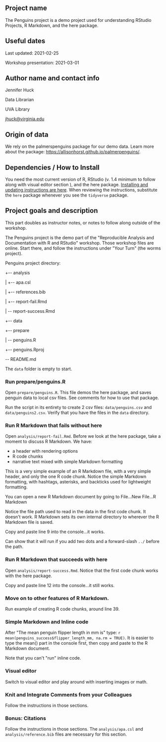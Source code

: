 ## Project name

The Penguins project is a demo project used for understanding RStudio Projects, R Markdown, and the here package. 

## Useful dates 

Last updated: 2021-02-25

Workshop presentation: 2021-03-01

## Author name and contact info

Jennifer Huck

Data Librarian

UVA Library

jhuck@virginia.edu

## Origin of data

We rely on the palmerspenguins package for our demo data. Learn more about the package: https://allisonhorst.github.io/palmerpenguins/. 

## Dependencies / How to Install

You need the most current version of R, RStudio (v. 1.4 minimum to follow along with visual editor section ), and the here package. [Installing and updating instructions are here](https://uvastatlab.github.io/phdplus2021/installR). When reviewing the instructions, substitute the `here` package whenever you see the `tidyverse` package.

## Project goals and description 

This part doubles as instructor notes, or notes to follow along outside of the workshop. 

The Penguins project is the demo part of the "Reproducible Analysis and Documentation with R and RStudio" workshop.  Those workshop files are online. Start there, and follow the instructions under "Your Turn" (the worms project).

Penguins project directory:

+-- analysis

|   +-- apa.csl

|   +-- references.bib

|   +-- report-fail.Rmd

|   \-- report-success.Rmd

+-- data

+-- prepare

|   \-- penguins.R

+-- penguins.Rproj

\-- README.md


The `data` folder is empty to start.  

### Run prepare/penguins.R

Open `prepare/penguins.R`.  This file demos the here package, and saves penguin data to local csv files.  See comments for how to use that package.   

Run the script in its entirety to create 2 csv files: `data/penguins.csv` and `data/penguins2.csv`.  Verify that you have the files in the `data` directory. 

### Run R Markdown that fails without here

Open `analysis/report-fail.Rmd`.  Before we look at the here package, take a moment to discuss R Markdown.  We have:

- a header with rendering options
- R code chunks
- narrative text mixed with simple Markdown formatting

This is a very simple example of an R Markdown file, with a very simple header, and only the one R code chunk.  Notice the simple Markdown formatting, with hashtags, asterisks, and backticks used for lightweight formatting. 

You can open a new R Markdown document by going to File...New File...R Markdown

Notice the file path used to read in the data in the first code chunk.  It doesn't work.  R Markdown sets its own internal directory to wherever the R Markdown file is saved. 

Copy and paste line 9 into the console...it works.

Can show that it will run if you add two dots and a forward-slash `../` before the path.

### Run R Markdown that succeeds with here

Open `analysis/report-success.Rmd`.  Notice that the first code chunk works with the here package.  

Copy and paste line 12 into the console...it still works. 

### Move on to other features of R Markdown. 

Run example of creating R code chunks, around line 39.

### Simple Markdown and Inline code 

After "The mean penguin flipper length in mm is" type: `r mean(penguins_success$flipper_length_mm, na.rm = TRUE)`.  It is easier to type the mean() part in the console first, then copy and paste to the R Markdown document. 

Note that you can't "run" inline code.

### Visual editor

Switch to visual editor and play around with inserting images or math. 

### Knit and Integrate Comments from your Colleagues

Follow the instructions in those sections. 

### Bonus: Citations

Follow the instructions in those sections.  The `analysis/apa.csl` and `analysis/reference.bib` files are necessary for this section. 